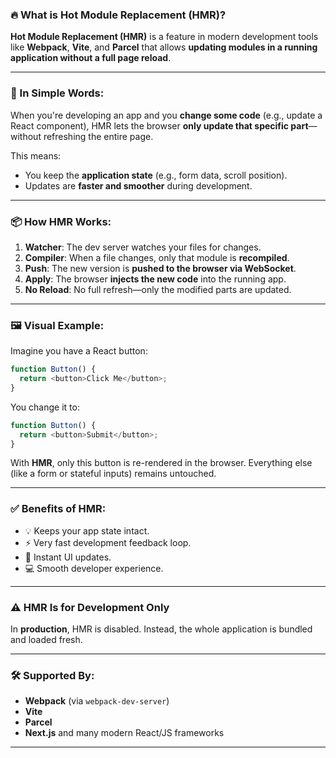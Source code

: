 
### 🔥 What is **Hot Module Replacement (HMR)**?

**Hot Module Replacement (HMR)** is a feature in modern development tools like **Webpack**, **Vite**, and **Parcel** that allows **updating modules in a running application without a full page reload**.

---

### 🧠 In Simple Words:

When you're developing an app and you **change some code** (e.g., update a React component), HMR lets the browser **only update that specific part**—without refreshing the entire page.

This means:

* You keep the **application state** (e.g., form data, scroll position).
* Updates are **faster and smoother** during development.

---

### 📦 How HMR Works:

1. **Watcher**: The dev server watches your files for changes.
2. **Compiler**: When a file changes, only that module is **recompiled**.
3. **Push**: The new version is **pushed to the browser via WebSocket**.
4. **Apply**: The browser **injects the new code** into the running app.
5. **No Reload**: No full refresh—only the modified parts are updated.

---

### 🖼️ Visual Example:

Imagine you have a React button:

```js
function Button() {
  return <button>Click Me</button>;
}
```

You change it to:

```js
function Button() {
  return <button>Submit</button>;
}
```

With **HMR**, only this button is re-rendered in the browser. Everything else (like a form or stateful inputs) remains untouched.

---

### ✅ Benefits of HMR:

* 💡 Keeps your app state intact.
* ⚡ Very fast development feedback loop.
* 🔄 Instant UI updates.
* 💻 Smooth developer experience.

---

### ⚠️ HMR Is for Development Only

In **production**, HMR is disabled. Instead, the whole application is bundled and loaded fresh.

---

### 🛠️ Supported By:

* **Webpack** (via `webpack-dev-server`)
* **Vite**
* **Parcel**
* **Next.js** and many modern React/JS frameworks

---
